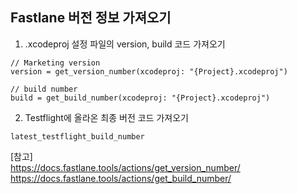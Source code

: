 ## Fastlane 버전 정보 가져오기

1. .xcodeproj 설정 파일의 version, build 코드 가져오기
```
// Marketing version
version = get_version_number(xcodeproj: "{Project}.xcodeproj")

// build number
build = get_build_number(xcodeproj: "{Project}.xcodeproj")
```

2. Testflight에 올라온 최종 버전 코드 가져오기
```
latest_testflight_build_number
```

[참고] <br/>
https://docs.fastlane.tools/actions/get_version_number/ <br/>
https://docs.fastlane.tools/actions/get_build_number/ <br/>
